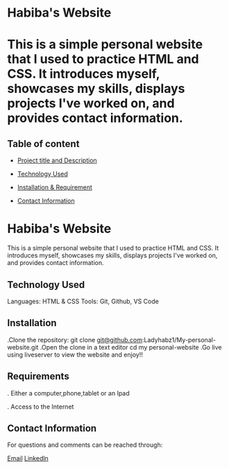 
# Habiba's Website
This is a simple personal website that I used to practice HTML and CSS. It introduces myself, showcases my skills, displays projects I've worked on, and provides contact information.
=======


## Table of content
+ [Project title and Description](#Description)
+ [Technology Used](#Technology-used)
+ [Installation & Requirement](#Requirements)

+ [Contact Information](#Contact-Information)

# Habiba's Website
This is a simple personal website that I used to practice HTML and CSS. It introduces myself, showcases my skills, displays projects I've worked on, and provides contact information.

## Technology Used
Languages: HTML & CSS
Tools: Git, Github, VS Code

## Installation 
.Clone the repository:
  git clone git@github.com:Ladyhabz1/My-personal-website.git
.Open the clone in a text editor
  cd my personal-website
.Go live using liveserver to view the website and enjoy!!

## Requirements
. Either a computer,phone,tablet or an Ipad

. Access to the Internet

## Contact Information
For questions and comments can be reached through:

[Email](guyohabibahassan@gmail.com)
[Linkedln](https://www.linkedin.com/in/habiba-hassan-031667281?utm_source=share&utm_campaign=share_via&utm_content=profile&utm_medium=android_app)



